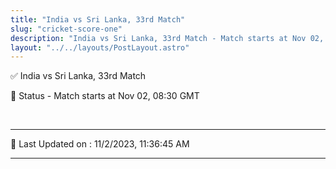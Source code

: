 ```yaml
---
title: "India vs Sri Lanka, 33rd Match"
slug: "cricket-score-one"
description: "India vs Sri Lanka, 33rd Match - Match starts at Nov 02, 08:30 GMT."
layout: "../../layouts/PostLayout.astro"
--- 
```


✅ India vs Sri Lanka, 33rd Match

📑 Status - Match starts at Nov 02, 08:30 GMT

<br />

***

📝 Last Updated on : 11/2/2023, 11:36:45 AM

***

